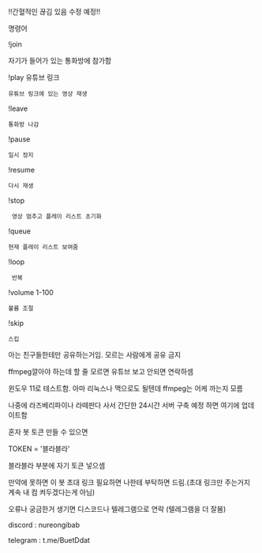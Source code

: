 !!간혈적인 끊김 있음 수정 예정!!

명령어
  
  !join

   자기가 들어가 있는 통화방에 참가함
  
   !play 유튜브 링크
  
    유튜브 링크에 있는 영상 재생
  
  !leave
  
    통화방 나감
  
  !pause
 
    일시 정지

  !resume
   
    다시 재생
  !stop
    
     영상 멈추고 플레이 리스트 초기화

  !queue

    현재 플레이 리스트 보여줌

  !loop

     반복

  !volume 1-100

    불륨 조절
  

  !skip

    스킵

  
    
아는 친구들한테만 공유하는거임. 모르는 사람에게 공유 금지

ffmpeg깔아야 하는데 할 줄 모르면 유튜브 보고 안되면 연락하셈

윈도우 11로 테스트함. 아마 리눅스나 맥으로도 될텐데 ffmpeg는 어케 까는지 모름

나중에 라즈베리파이나 라떼판다 사서 간단한 24시간 서버 구축 예정 하면 여기에 업데이트함

혼자 봇 토큰 만들 수 있으면

TOKEN = '블라블라'

블라블라 부분에 자기 토큰 넣으셈

만약에 못하면 이 봇 초대 링크 필요하면 나한테 부탁하면 드림.(초대 링크만 주는거지 계속 내 컴 켜두겠다는게 아님)


오류나 궁금한거 생기면 디스코드나 텔레그램으로 연락 (텔레그램을 더 잘봄)

discord : nureongibab

telegram : t.me/BuetDdat
